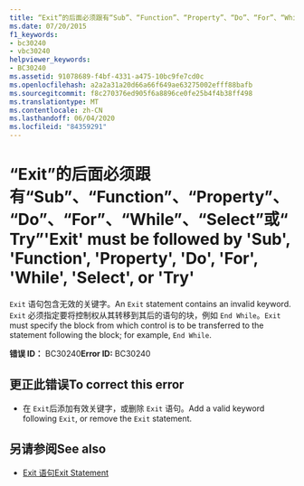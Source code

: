 ```yaml
---
title: “Exit”的后面必须跟有“Sub”、“Function”、“Property”、“Do”、“For”、“While”、“Select”或“Try”
ms.date: 07/20/2015
f1_keywords:
- bc30240
- vbc30240
helpviewer_keywords:
- BC30240
ms.assetid: 91078689-f4bf-4331-a475-10bc9fe7cd0c
ms.openlocfilehash: a2a2a31a20d66a66f649ae63275002efff88bafb
ms.sourcegitcommit: f8c270376ed905f6a8896ce0fe25b4f4b38ff498
ms.translationtype: MT
ms.contentlocale: zh-CN
ms.lasthandoff: 06/04/2020
ms.locfileid: "84359291"
---
```

# <a name="exit-must-be-followed-by-sub-function-property-do-for-while-select-or-try"></a><span data-ttu-id="41dff-102">“Exit”的后面必须跟有“Sub”、“Function”、“Property”、“Do”、“For”、“While”、“Select”或“Try”</span><span class="sxs-lookup"><span data-stu-id="41dff-102">'Exit' must be followed by 'Sub', 'Function', 'Property', 'Do', 'For', 'While', 'Select', or 'Try'</span></span>
<span data-ttu-id="41dff-103">`Exit` 语句包含无效的关键字。</span><span class="sxs-lookup"><span data-stu-id="41dff-103">An `Exit` statement contains an invalid keyword.</span></span> <span data-ttu-id="41dff-104">`Exit` 必须指定要将控制权从其转移到其后的语句的块，例如 `End While`。</span><span class="sxs-lookup"><span data-stu-id="41dff-104">`Exit` must specify the block from which control is to be transferred to the statement following the block; for example, `End While`.</span></span>  
  
 <span data-ttu-id="41dff-105">**错误 ID：** BC30240</span><span class="sxs-lookup"><span data-stu-id="41dff-105">**Error ID:** BC30240</span></span>  
  
## <a name="to-correct-this-error"></a><span data-ttu-id="41dff-106">更正此错误</span><span class="sxs-lookup"><span data-stu-id="41dff-106">To correct this error</span></span>  
  
- <span data-ttu-id="41dff-107">在 `Exit`后添加有效关键字，或删除 `Exit` 语句。</span><span class="sxs-lookup"><span data-stu-id="41dff-107">Add a valid keyword following `Exit`, or remove the `Exit` statement.</span></span>  
  
## <a name="see-also"></a><span data-ttu-id="41dff-108">另请参阅</span><span class="sxs-lookup"><span data-stu-id="41dff-108">See also</span></span>

- [<span data-ttu-id="41dff-109">Exit 语句</span><span class="sxs-lookup"><span data-stu-id="41dff-109">Exit Statement</span></span>](../language-reference/statements/exit-statement.md)
